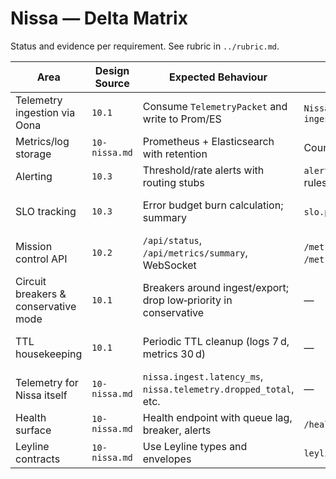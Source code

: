 # Nissa — Delta Matrix

Status and evidence per requirement. See rubric in `../rubric.md`.

| Area | Design Source | Expected Behaviour | Prototype Evidence | Status | Severity | Notes |
| --- | --- | --- | --- | --- | --- | --- |
| Telemetry ingestion via Oona | `10.1` | Consume `TelemetryPacket` and write to Prom/ES | `NissaIngestor.consume_from_oona()`, `ingest_telemetry()` | Implemented | Must‑have | Covered by tests. |
| Metrics/log storage | `10-nissa.md` | Prometheus + Elasticsearch with retention | Counters + ES index calls | Partially Implemented | Should‑have | No retention/TTL enforcement. |
| Alerting | `10.3` | Threshold/rate alerts with routing stubs | `alerts.py` engine/router + default rules | Implemented | Should‑have | Basic routes logged; no external hooks. |
| SLO tracking | `10.3` | Error budget burn calculation; summary | `slo.py` tracker; summary endpoints | Implemented | Should‑have | Burn threshold used for breaches; works via metrics. |
| Mission control API | `10.2` | `/api/status`, `/api/metrics/summary`, WebSocket | `/metrics`, `/healthz`, `/metrics/summary` only | Partially Implemented | Should‑have | No `/api/status`/WebSocket; summary present. |
| Circuit breakers & conservative mode | `10.1` | Breakers around ingest/export; drop low‑priority in conservative | — | Missing | Must‑have | Not implemented. |
| TTL housekeeping | `10.1` | Periodic TTL cleanup (logs 7 d, metrics 30 d) | — | Missing | Should‑have | No TTL jobs; ES retention assumed external. |
| Telemetry for Nissa itself | `10-nissa.md` | `nissa.ingest.latency_ms`, `nissa.telemetry.dropped_total`, etc. | — | Missing | Should‑have | Prototype lacks self‑metrics. |
| Health surface | `10-nissa.md` | Health endpoint with queue lag, breaker, alerts | `/healthz` basic only | Partially Implemented | Nice‑to‑have | Extend with queue lag + alert count. |
| Leyline contracts | `10-nissa.md` | Use Leyline types and envelopes | `leyline_pb2.*` used | Implemented | Must‑have | Canonical usage. |

